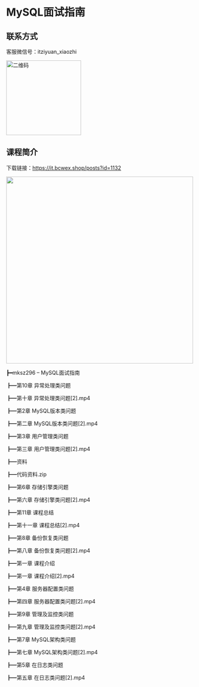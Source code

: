 # MySQL面试指南

## 联系方式

客服微信号：itziyuan_xiaozhi

<img src="https://ziyuanyun.oss-cn-guangzhou.aliyuncs.com/common/20240614073449/666b82192834a.jpg" width="200" height="200" alt="二维码">

## 课程简介

下载链接：https://it.bcwex.shop/posts?id=1132

<img src="https://ziyuanyun.oss-cn-guangzhou.aliyuncs.com/yun/20240515153621/664465f59c1b3.jpg" width="500" alt="">

  ┣━mksz296 &#8211; MySQL面试指南

 ┣━第10章 异常处理类问题

 ┣━第十章 异常处理类问题[2].mp4

 ┣━第2章 MySQL版本类问题

 ┣━第二章 MySQL版本类问题[2].mp4

 ┣━第3章 用户管理类问题

 ┣━第三章 用户管理类问题[2].mp4

 ┣━资料

 ┣━代码资料.zip

 ┣━第6章 存储引擎类问题

 ┣━第六章 存储引擎类问题[2].mp4

 ┣━第11章 课程总结

 ┣━第十一章 课程总结[2].mp4

 ┣━第8章 备份恢复类问题

 ┣━第八章 备份恢复类问题[2].mp4

 ┣━第一章 课程介绍

 ┣━第一章 课程介绍[2].mp4

 ┣━第4章 服务器配置类问题

 ┣━第四章 服务器配置类问题[2].mp4

 ┣━第9章 管理及监控类问题

 ┣━第九章 管理及监控类问题[2].mp4

 ┣━第7章 MySQL架构类问题

 ┣━第七章 MySQL架构类问题[2].mp4

 ┣━第5章 在日志类问题

 ┣━第五章 在日志类问题[2].mp4

  